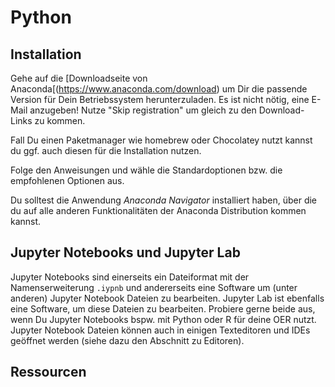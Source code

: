 # Python

## Installation
Gehe auf die [Downloadseite von Anaconda[(https://www.anaconda.com/download) um Dir die passende Version für Dein Betriebssystem herunterzuladen. Es ist nicht nötig, eine E-Mail anzugeben! Nutze "Skip registration" um gleich zu den Download-Links zu kommen.

Fall Du einen Paketmanager wie homebrew oder Chocolatey nutzt kannst du ggf. auch diesen für die Installation nutzen.

Folge den Anweisungen und wähle die Standardoptionen bzw. die empfohlenen Optionen aus.

Du solltest die Anwendung *Anaconda Navigator* installiert haben, über die du auf alle anderen Funktionalitäten der Anaconda Distribution kommen kannst.

## Jupyter Notebooks und Jupyter Lab
Jupyter Notebooks sind einerseits ein Dateiformat mit der Namenserweiterung `.iypnb` und andererseits eine Software um (unter anderen) Jupyter Notebook Dateien zu bearbeiten. Jupyter Lab ist ebenfalls eine Software, um diese Dateien zu bearbeiten. Probiere gerne beide aus, wenn Du Jupyter Notebooks bspw. mit Python oder R für deine OER nutzt. Jupyter Notebook Dateien können auch in einigen Texteditoren und IDEs geöffnet werden (siehe dazu den Abschnitt zu Editoren). 

## Ressourcen
